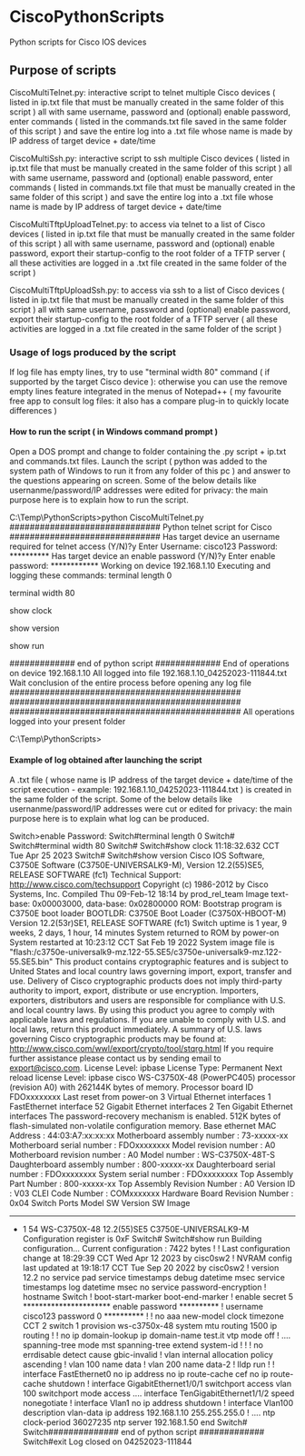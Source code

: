 # CiscoPythonScripts
Python scripts for Cisco IOS devices

## Purpose of scripts

CiscoMultiTelnet.py: interactive script to telnet multiple Cisco devices ( listed in ip.txt file that must be manually created in the same folder of this script ) all with same username, password and (optional) enable password, enter commands ( listed in the commands.txt file saved in the same folder of this script ) and save the entire log into a .txt file whose name is made by IP address of target device + date/time

CiscoMultiSsh.py: interactive script to ssh multiple Cisco devices ( listed in ip.txt file that must be manually created in the same folder of this script ) all with same username, password and (optional) enable password, enter commands ( listed in commands.txt file that must be manually created in the same folder of this script ) and save the entire log into a .txt file whose name is made by IP address of target device + date/time

CiscoMultiTftpUploadTelnet.py: to access via telnet to a list of Cisco devices ( listed in ip.txt file that must be manually created in the same folder of this script ) all with same username, password and (optional) enable password, export their startup-config to the root folder of a TFTP server ( all these activities are logged in a .txt file created in the same folder of the script )

CiscoMultiTftpUploadSsh.py: to access via ssh to a list of Cisco devices ( listed in ip.txt file that must be manually created in the same folder of this script ) all with same username, password and (optional) enable password, export their startup-config to the root folder of a TFTP server ( all these activities are logged in a .txt file created in the same folder of the script )

### Usage of logs produced by the script

If log file has empty lines, try to use "terminal width 80" command ( if supported by the target Cisco device ): otherwise you can use the remove empty lines feature integrated in the menus of Notepad++ ( my favourite free app to consult log files: it also has a compare plug-in to quickly locate differences )

#### How to run the script ( in Windows command prompt )

Open a DOS prompt and change to folder containing the .py script + ip.txt and commands.txt files.
Launch the script ( python was added to the system path of Windows to run it from any folder of this pc ) and answer to the questions appearing on screen.
Some of the below details like usernanme/password/IP addresses were edited for privacy: the main purpose here is to explain how to run the script.

C:\Temp\PythonScripts>python CiscoMultiTelnet.py
##############################
Python telnet script for Cisco
##############################
Has target device an username required for telnet access (Y/N)?y
Enter Username: cisco123
Password: **********
Has target device an enable password (Y/N)?y
Enter enable password: ************
Working on device 192.168.1.10
Executing and logging these commands:
terminal length 0

terminal width 80

show clock

show version

show run

############# end of python script #############
End of operations on device 192.168.1.10
All logged into file 192.168.1.10_04252023-111844.txt
Wait conclusion of the entire process before opening any log file
##############################################
##############################################
##############################################
All operations logged into your present folder

C:\Temp\PythonScripts>

#### Example of log obtained after launching the script 

A .txt file ( whose name is IP address of the target device + date/time of the script execution - example: 192.168.1.10_04252023-111844.txt ) is created in the same folder of the script.
Some of the below details like usernanme/password/IP addresses were cut or edited for privacy: the main purpose here is to explain what log can be produced.

Switch>enable
Password: 
Switch#terminal length 0
Switch#
Switch#terminal width 80
Switch#
Switch#show clock
11:18:32.632 CCT Tue Apr 25 2023
Switch#
Switch#show version
Cisco IOS Software, C3750E Software (C3750E-UNIVERSALK9-M), Version 12.2(55)SE5, RELEASE SOFTWARE (fc1)
Technical Support: http://www.cisco.com/techsupport
Copyright (c) 1986-2012 by Cisco Systems, Inc.
Compiled Thu 09-Feb-12 18:14 by prod_rel_team
Image text-base: 0x00003000, data-base: 0x02800000
ROM: Bootstrap program is C3750E boot loader
BOOTLDR: C3750E Boot Loader (C3750X-HBOOT-M) Version 12.2(53r)SE1, RELEASE SOFTWARE (fc1)
Switch uptime is 1 year, 9 weeks, 2 days, 1 hour, 14 minutes
System returned to ROM by power-on
System restarted at 10:23:12 CCT Sat Feb 19 2022
System image file is "flash:/c3750e-universalk9-mz.122-55.SE5/c3750e-universalk9-mz.122-55.SE5.bin"
This product contains cryptographic features and is subject to United
States and local country laws governing import, export, transfer and
use. Delivery of Cisco cryptographic products does not imply
third-party authority to import, export, distribute or use encryption.
Importers, exporters, distributors and users are responsible for
compliance with U.S. and local country laws. By using this product you
agree to comply with applicable laws and regulations. If you are unable
to comply with U.S. and local laws, return this product immediately.
A summary of U.S. laws governing Cisco cryptographic products may be found at:
http://www.cisco.com/wwl/export/crypto/tool/stqrg.html
If you require further assistance please contact us by sending email to
export@cisco.com.
License Level: ipbase
License Type: Permanent
Next reload license Level: ipbase
cisco WS-C3750X-48 (PowerPC405) processor (revision A0) with 262144K bytes of memory.
Processor board ID FDOxxxxxxxx
Last reset from power-on
3 Virtual Ethernet interfaces
1 FastEthernet interface
52 Gigabit Ethernet interfaces
2 Ten Gigabit Ethernet interfaces
The password-recovery mechanism is enabled.
512K bytes of flash-simulated non-volatile configuration memory.
Base ethernet MAC Address       : 44:03:A7:xx:xx:xx
Motherboard assembly number     : 73-xxxxx-xx
Motherboard serial number       : FDOxxxxxxxx
Model revision number           : A0
Motherboard revision number     : A0
Model number                    : WS-C3750X-48T-S
Daughterboard assembly number   : 800-xxxxx-xx
Daughterboard serial number     : FDOxxxxxxxx
System serial number            : FDOxxxxxxxx
Top Assembly Part Number        : 800-xxxxx-xx
Top Assembly Revision Number    : A0
Version ID                      : V03
CLEI Code Number                : COMxxxxxxx
Hardware Board Revision Number  : 0x04
Switch Ports Model              SW Version            SW Image                 
------ ----- -----              ----------            ----------               
*    1 54    WS-C3750X-48       12.2(55)SE5           C3750E-UNIVERSALK9-M     
Configuration register is 0xF
Switch#
Switch#show run
Building configuration...
Current configuration : 7422 bytes
!
! Last configuration change at 18:29:39 CCT Wed Apr 12 2023 by cisc0sw2
! NVRAM config last updated at 19:18:17 CCT Tue Sep 20 2022 by cisc0sw2
!
version 12.2
no service pad
service timestamps debug datetime msec
service timestamps log datetime msec
no service password-encryption
!
hostname Switch
!
boot-start-marker
boot-end-marker
!
enable secret 5 **********************
enable password **********
!
username cisco123 password 0 **********
!
!
no aaa new-model
clock timezone CCT 2
switch 1 provision ws-c3750x-48
system mtu routing 1500
ip routing
!
!
no ip domain-lookup
ip domain-name test.it
vtp mode off
!
....
spanning-tree mode mst
spanning-tree extend system-id
!
!
!
no errdisable detect cause gbic-invalid
!
vlan internal allocation policy ascending
!
vlan 100
 name data
!
vlan 200
 name data-2
!
lldp run
!
!
interface FastEthernet0
 no ip address
 no ip route-cache cef
 no ip route-cache
 shutdown
!
interface GigabitEthernet1/0/1
 switchport access vlan 100
 switchport mode access
....
interface TenGigabitEthernet1/1/2
 speed nonegotiate
!
interface Vlan1
 no ip address
 shutdown
!
interface Vlan100
 description vlan-data
 ip address 192.168.1.10 255.255.255.0
!
....
ntp clock-period 36027235
ntp server 192.168.1.50
end
Switch#
Switch############## end of python script #############
Switch#exit
                                                                                                                                                                       Log closed on 04252023-111844

